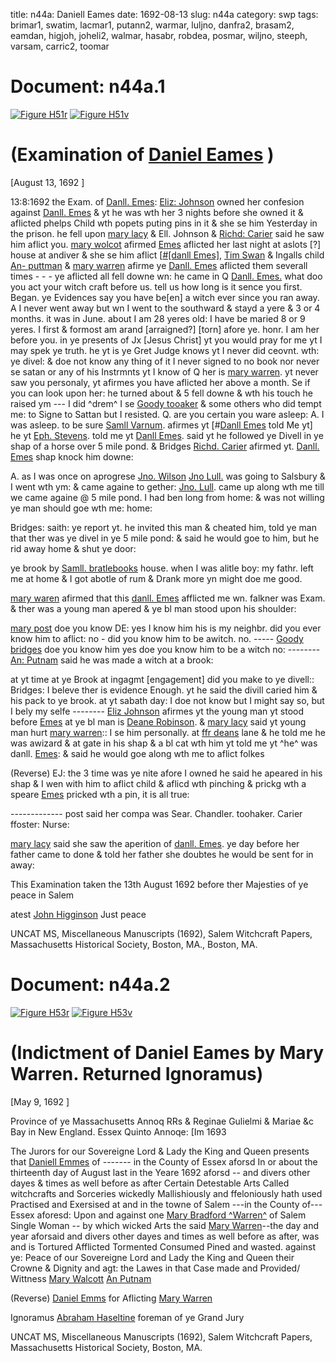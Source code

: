title: n44a: Daniell Eames
date: 1692-08-13
slug: n44a
category: swp
tags: brimar1, swatim, lacmar1, putann2, warmar, luljno, danfra2, brasam2, eamdan, higjoh, joheli2, walmar, hasabr, robdea, posmar, wiljno, steeph, varsam, carric2, toomar




# Document: n44a.1

<a href="archives/MassHist/large/H51A.jpg" class="jqueryLightbox">![Figure H51r](archives/MassHist/gifs/H51A.gif)</a>
<a href="archives/MassHist/large/H51B.jpg" class="jqueryLightbox">![Figure H51v](archives/MassHist/gifs/H51B.gif)</a>

# (Examination of [Daniel Eames](/tag/eamdan.html) )

[August 13, 1692 ]

13:8:1692 the Exam. of [Danll. Emes](/tag/eamdan.html): [Eliz: Johnson](/tag/joheli2.html) owned her confesion against [Danll. Emes](/tag/eamdan.html) & yt he was wth her 3 nights before she owned it & aflicted phelps Child wth popets puting pins in it & she se him Yesterday in the prison. he fell upon [mary lacy](/tag/lacmar1.html) & Ell. Johnson & [Richd: Carier](/tag/carric2.html) said he saw him aflict you. [mary wolcot](/tag/walmar.html) afirmed [Emes](/tag/eamdan.html) aflicted her last night at aslots [?] house at andiver & she se him aflict [[#[danll Emes]](/tag/eamdan.html), [Tim Swan](/tag/swatim.html) & Ingalls child [An- puttman](/tag/putann2.html) & [mary warren](/tag/warmar.html) afirme ye [Danll. Emes](/tag/eamdan.html) aflicted them severall times - - - ye aflicted all fell downe wn: he came in Q [Danll. Emes.](/tag/eamdan.html) what doo you act your witch craft before us. tell us how long is it sence you first. Began. ye Evidences say you have be[en] a witch  ever since you ran away. A I never went away but wn I went to the southward & stayd a yere & 3 or 4 months. it was in June. about I am 28 yeres old: I have be maried 8 or 9 yeres. I first & formost am arand [arraigned?] [torn] afore ye. honr. I am her before you. in ye presents of Jx [Jesus Christ] yt you would  pray for me yt I may spek ye truth. he yt is ye Gret Judge knows yt I never did ceovnt. wth: ye divel: & doe not know any thing of it I never signed to no book nor never se satan or any of his Instrmnts yt I know of Q her is [mary warren](/tag/warmar.html). yt never saw you personaly, yt afirmes you have aflicted her above a month. Se if you can look upon her: he turned about & 5 fell downe & wth his touch he raised ym --- I did ^drem^ I se [Goody tooaker](/tag/toomar.html) & some others who did tempt me: to Signe to Sattan but I resisted. Q. are you certain you ware asleep: A. I was asleep. to be sure [Samll Varnum](/tag/varsam.html). afirmes yt [#[Danll Emes](/tag/eamdan.html) told Me yt] he  yt [Eph. Stevens](/tag/steeph.html). told me yt [Danll Emes](/tag/eamdan.html). said yt he followed ye Divell in ye shap of a horse over 5 mile pond. & Bridges [Richd. Carier](/tag/carric2.html) afirmed yt. [Danll. Emes](/tag/eamdan.html) shap knock him downe:

A. as I was once on aprogrese [Jno. Wilson](/tag/wiljno.html) [Jno Lull.](/tag/luljno.html) was going to Salsbury & I went wth ym: & came againe to gether: [Jno. Lull](/tag/luljno.html). came up along wth me till we came againe @ 5 mile pond. I had ben long from home: & was not willing ye man should goe wth me: home:

Bridges: saith: ye report yt. he invited this man & cheated him, told ye man that ther was ye divel in ye 5 mile pond: & said he would goe to him, but he rid away home & shut ye door:

ye brook by [Samll. bratlebooks](/tag/brasam2.html) house. when I was alitle boy: my fathr. left me at home & I got abotle of rum & Drank more yn might doe me good.

[mary waren](/tag/warmar.html) afirmed that this [danll. Emes](/tag/eamdan.html) afflicted me wn. falkner was Exam. & ther was a young man apered & ye bl man stood upon his shoulder:

[mary post](/tag/posmar.html) doe you know DE: yes I know him his is my neighbr. did you ever know him to aflict: no - did you know him to be awitch. no. ----- [Goody bridges](/tag/brimar1.html) doe you know him yes doe you know him to be a witch no: -------- [An: Putnam](/tag/putann2.html) said he was made a witch at a brook:

at yt time at ye Brook at ingagmt [engagement] did you make to ye divell:: Bridges: I beleve ther is evidence Enough. yt he said the divill caried him & his pack to ye brook. at yt sabath day: I doe not know but I might say so, but I bely my selfe -------- [Eliz Johnson](/tag/joheli2.html) afirmes yt the young man yt stood before [Emes](/tag/eamdan.html) at ye bl man is [Deane Robinson](/tag/robdea.html). & [mary lacy](/tag/lacmar1.html) said yt young man hurt [mary warren](/tag/warmar.html):: I se him personally. at [ffr deans](/tag/danfra2.html) lane & he told me he was awizard & at gate in his shap & a bl cat wth him yt told me yt ^he^ was danll. [Emes](/tag/eamdan.html): & said he would goe along  wth me to aflict folkes

(Reverse) EJ: the 3 time was ye nite afore I owned he said he apeared in his shap & I wen with him to aflict child & aflicd wth pinching & prickg wth a speare [Emes](/tag/eamdan.html) pricked wth a pin, it is all true:

------------- post said her compa was Sear. Chandler. toohaker. Carier ffoster: Nurse:

[mary lacy](/tag/lacmar1.html) said she saw the aperition of [danll. Emes](/tag/eamdan.html). ye day before her father came to done & told her father she doubtes he would be sent for in away:

This Examination taken the  13th August 1692 before ther Majesties of ye peace in Salem

atest [John Higginson](/tag/higjoh.html) Just peace

UNCAT MS, Miscellaneous Manuscripts (1692), Salem Witchcraft Papers, Massachusetts Historical Society, Boston, MA., Boston, MA. 


# Document: n44a.2

<a href="archives/MassHist/large/H53A.jpg" class="jqueryLightbox">![Figure H53r](archives/MassHist/gifs/H53A.gif)</a>
<a href="archives/MassHist/large/H53B.jpg" class="jqueryLightbox">![Figure H53v](archives/MassHist/gifs/H53B.gif)</a>

# (Indictment of Daniel Eames by Mary Warren. Returned Ignoramus)

[May 9, 1692 ]

Province of ye Massachusetts Annoq RRs & Reginae Gulielmi & Mariae &c Bay in New England. Essex Quinto Annoqe: [Im 1693

The Jurors for our Sovereigne Lord & Lady the King and Queen presents that [Daniell Emmes](/tag/eamdan.html) of ------- in the County of Essex aforsd In or about the thirteenth day of August last in the Yeare 1692 aforsd -- and divers other dayes & times as well before as after Certain Detestable Arts Called witchcrafts and Sorceries wickedly Mallishiously and ffeloniously hath used Practised and Exersised at and in the towne of Salem ---in the County of--- Essex aforesd: Upon and against one [Mary Bradford ^Warren^](/tag/warmar.html) of Salem Single Woman -- by which wicked Arts the said [Mary Warren](/tag/warmar.html)--the day and year aforsaid and divers other dayes and times as well before as after, was and is Tortured Afflicted Tormented Consumed Pined and wasted. against ye: Peace of our Sovereigne Lord and Lady the King and Queen their Crowne & Dignity and agt: the Lawes in that Case made and Provided/ Wittness [Mary Walcott](/tag/walmar.html) [An Putnam](/tag/putann2.html)

(Reverse) [Daniel Emms](/tag/eamdan.html) for Aflicting [Mary Warren](/tag/warmar.html)

Ignoramus [Abraham Haseltine](/tag/hasabr.html) foreman of ye Grand Jury

UNCAT MS, Miscellaneous Manuscripts (1692), Salem Witchcraft Papers, Massachusetts Historical Society, Boston, MA. 
